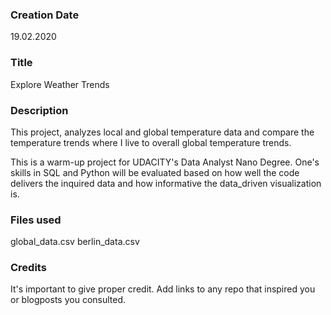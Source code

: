 ### Creation Date
19.02.2020

### Title
Explore Weather Trends

### Description
This project, analyzes local and global temperature data and compare the temperature trends where I live to overall global temperature trends.

This is a warm-up project for UDACITY's Data Analyst Nano Degree. One's  skills in SQL and Python will be evaluated based on how well the code delivers the inquired data and how informative the data_driven visualization  is.

### Files used
global_data.csv
berlin_data.csv

### Credits
It's important to give proper credit. Add links to any repo that inspired you or blogposts you consulted.
